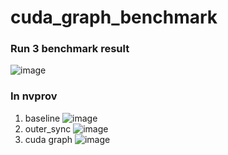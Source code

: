 # cuda_graph_benchmark

### Run 3 benchmark result

![image](https://github.com/chanzhennan/cuda_graph_benchmark/assets/7290453/e3dc5389-2a20-4900-98ac-6e8213ac64ea)


### In nvprov

1. baseline
![image](https://github.com/chanzhennan/cuda_graph_benchmark/assets/7290453/55ad95f9-ba06-4d0f-a58e-074f0c48270d)
2. outer_sync
![image](https://github.com/chanzhennan/cuda_graph_benchmark/assets/7290453/7507877d-2fc6-44f8-b17b-173ec214d8b3)
3. cuda graph
![image](https://github.com/chanzhennan/cuda_graph_benchmark/assets/7290453/c944be7e-1759-4597-84af-d0cc3c929b1d)
